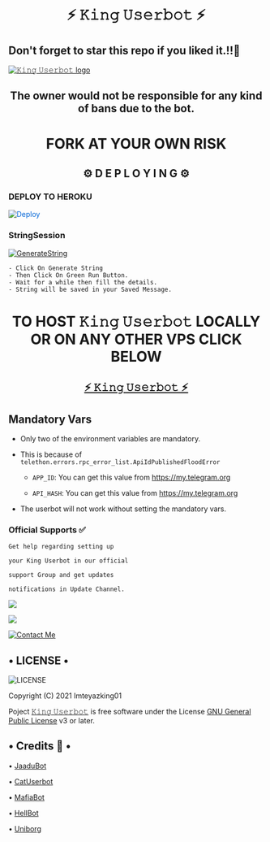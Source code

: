 <h1 align="center">⚡ 𝙺𝚒𝚗𝚐 𝚄𝚜𝚎𝚛𝚋𝚘𝚝 ⚡</h1>


<h2>Don't forget to star this repo if you liked it.!!💝</h2>

[![𝙺𝚒𝚗𝚐 𝚄𝚜𝚎𝚛𝚋𝚘𝚝 logo](https://telegra.ph/file/cc41bf154b1481f859b97.jpg)](https://t.me/AuraXUserbot)

<h2 align="center">The owner would not be responsible for any kind of bans due to the bot.</h2>

<h1 align="center">FORK AT YOUR OWN RISK</h1>

<h2 align="center">⚙️ D E P L O Y I N G ⚙️</h2>


<h3> DEPLOY TO HEROKU </h3>

<a href="https://dashboard.heroku.com/new?button-url=https://github.com/Imteyazking01/King_UserBot&template=https://github.com/Imteyazking01/King_UserBot" rel="nofollow" style="background-color: initial; box-sizing: border-box; color: #0366d6; text-decoration-line: none;"><img alt="Deploy" data-canonical-src="https://www.herokucdn.com/deploy/button.svg" src="https://camo.githubusercontent.com/83b0e95b38892b49184e07ad572c94c8038323fb/68747470733a2f2f7777772e6865726f6b7563646e2e636f6d2f6465706c6f792f627574746f6e2e737667" style="border-style: none; box-sizing: initial; max-width: 100%;" /></a></div>
</a>

<h3> StringSession </h3>


[![GenerateString](https://img.shields.io/badge/repl.it-generateString-yellowgreen)](https://replit.com/@iisgaurav/AuraXBot#main.py) 

    - Click On Generate String
    - Then Click On Green Run Button.
    - Wait for a while then fill the details.
    - String will be saved in your Saved Message.


<h1 align="center">TO HOST  𝙺𝚒𝚗𝚐 𝚄𝚜𝚎𝚛𝚋𝚘𝚝 LOCALLY OR ON ANY OTHER VPS CLICK BELOW</h1>

<h2 align="center"> <a href="https://github.com/Imteyazking01/King_UserBot">⚡ 𝙺𝚒𝚗𝚐 𝚄𝚜𝚎𝚛𝚋𝚘𝚝 ⚡</a></h2>

## Mandatory Vars

- Only two of the environment variables are mandatory.

- This is because of `telethon.errors.rpc_error_list.ApiIdPublishedFloodError`

    - `APP_ID`:   You can get this value from https://my.telegram.org

    - `API_HASH`:   You can get this value from https://my.telegram.org

- The userbot will not work without setting the mandatory vars.


### Official Supports ✅ 


```
Get help regarding setting up 

your 𝙺𝚒𝚗𝚐 𝚄𝚜𝚎𝚛𝚋𝚘𝚝 in our official 

support Group and get updates

notifications in Update Channel.
```

<a href="https://t.me/King_fighter_Bot_support"><img src="https://img.shields.io/badge/Join-Support%20Channel-red.svg?style=for-the-badge&logo=Telegram"></a>

<a href="https://t.me/AuraXSupport"><img src="https://img.shields.io/badge/Join-Support%20Group-blue.svg?style=for-the-badge&logo=Telegram"></a>


[![Contact Me](https://img.shields.io/badge/Telegram-Contact%20Me-informational)](https://t.me/AuraXOwner)



<h2> • LICENSE • </h2>

![LICENSE](https://www.gnu.org/graphics/gplv3-or-later.png)

Copyright (C) 2021 Imteyazking01

Poject [𝙺𝚒𝚗𝚐 𝚄𝚜𝚎𝚛𝚋𝚘𝚝](https://github.com/Imteyazking01/King_UserBot) is free software under the License [GNU General Public License](https://www.gnu.org/licenses/gpl-3.0.html) v3 or later.




  <h2> • Credits 🏅 • </h2>

• [JaaduBot](https://github.com/Amberyt/JaaduBot)

• [CatUserbot](https://github.com/sandy1709/catuserbot)

• [MafiaBot](https://github.com/H1M4N5HU0P/MAFIA-BOT)

• [HellBot](https://github.com/Hellboy-OP/hellbot)

• [Uniborg](https://github.com/spechide/uniborg)




